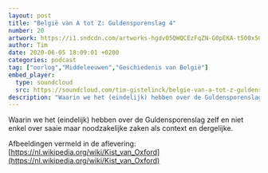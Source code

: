 ```yaml
---
layout: post
title: "België van A tot Z: Guldensporenslag 4"
number: 20
artwork: https://i1.sndcdn.com/artworks-hgdv05QWQCEzFqZN-G0pEKA-t500x500.jpg
author: Tim
date: 2020-06-05 18:09:01 +0200
categories: podcast
tag: ["oorlog","Middeleeuwen","Geschiedenis van België"]
embed_player:
  type: soundcloud
  src: https://soundcloud.com/tim-gistelinck/belgie-van-a-tot-z-guldensporenslag-4
description: "Waarin we het (eindelijk) hebben over de Guldensporenslag zelf en niet enkel over saaie maar noodzakelijke zaken als context en dergelijke."
---
```

Waarin we het (eindelijk) hebben over de Guldensporenslag zelf en niet enkel over saaie maar noodzakelijke zaken als context en dergelijke. 

Afbeeldingen vermeld in de aflevering: [https://nl.wikipedia.org/wiki/Kist_van_Oxford](https://nl.wikipedia.org/wiki/Kist_van_Oxford)